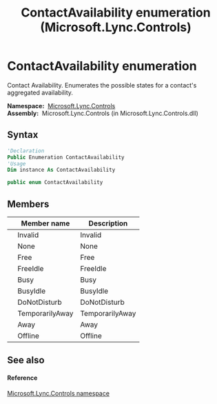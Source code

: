 ﻿---
title: ContactAvailability enumeration (Microsoft.Lync.Controls)
TOCTitle: ContactAvailability enumeration
ms:assetid: T:Microsoft.Lync.Controls.ContactAvailability_DI_3_UC_OCS14MrefLyncWPF
ms:mtpsurl: https://msdn.microsoft.com/en-us/library/microsoft.lync.controls.contactavailability_di_3_uc_ocs14mreflyncwpf(v=office.15)
ms:contentKeyID: 48601559
ms.date: 07/28/2014
mtps_version: v=office.15
f1_keywords:
- Microsoft.Lync.Controls.ContactAvailability
- Microsoft.Lync.Controls.ContactAvailability.None
- Microsoft.Lync.Controls.ContactAvailability.Invalid
- Microsoft.Lync.Controls.ContactAvailability.FreeIdle
- Microsoft.Lync.Controls.ContactAvailability.BusyIdle
- Microsoft.Lync.Controls.ContactAvailability.Free
- Microsoft.Lync.Controls.ContactAvailability.Away
- Microsoft.Lync.Controls.ContactAvailability.DoNotDisturb
- Microsoft.Lync.Controls.ContactAvailability.Offline
- Microsoft.Lync.Controls.ContactAvailability.Busy
- Microsoft.Lync.Controls.ContactAvailability.TemporarilyAway
dev_langs:
- CSharp
- JScript
- VB
- other
---

# ContactAvailability enumeration

Contact Availability. Enumerates the possible states for a contact's aggregated availability.

**Namespace:**  [Microsoft.Lync.Controls](microsoft-lync-controls-namespace_1.md)  
**Assembly:**  Microsoft.Lync.Controls (in Microsoft.Lync.Controls.dll)

## Syntax

``` vb
'Declaration
Public Enumeration ContactAvailability
'Usage
Dim instance As ContactAvailability
```

``` csharp
public enum ContactAvailability
```

## Members

<table>
<thead>
<tr class="header">
<th></th>
<th>Member name</th>
<th>Description</th>
</tr>
</thead>
<tbody>
<tr class="odd">
<td></td>
<td>Invalid</td>
<td>Invalid</td>
</tr>
<tr class="even">
<td></td>
<td>None</td>
<td>None</td>
</tr>
<tr class="odd">
<td></td>
<td>Free</td>
<td>Free</td>
</tr>
<tr class="even">
<td></td>
<td>FreeIdle</td>
<td>FreeIdle</td>
</tr>
<tr class="odd">
<td></td>
<td>Busy</td>
<td>Busy</td>
</tr>
<tr class="even">
<td></td>
<td>BusyIdle</td>
<td>BusyIdle</td>
</tr>
<tr class="odd">
<td></td>
<td>DoNotDisturb</td>
<td>DoNotDisturb</td>
</tr>
<tr class="even">
<td></td>
<td>TemporarilyAway</td>
<td>TemporarilyAway</td>
</tr>
<tr class="odd">
<td></td>
<td>Away</td>
<td>Away</td>
</tr>
<tr class="even">
<td></td>
<td>Offline</td>
<td>Offline</td>
</tr>
</tbody>
</table>


## See also

#### Reference

[Microsoft.Lync.Controls namespace](microsoft-lync-controls-namespace_1.md)


